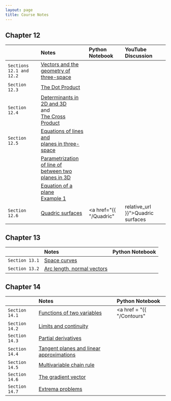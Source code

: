 ```yaml
---
layout: page
title: Course Notes
---
```


## Chapter 12

|                | Notes | Python Notebook | YouTube Discussion |
|:---------------|:------|:----------------|:------------------ |
| `Sections 12.1 and 12.2` | <a href = "{{ site.baseurl }}/CourseMaterials/Notes/Section-12-1-2.pdf">Vectors and the <br /> geometry of three-space</a> | | |
| `Section 12.3` | <a href = "{{ site.baseurl }}/CourseMaterials/Notes/DotProduct.pdf">The Dot Product</a> | | |
| `Section 12.4` | <a href = "{{ site.baseurl }}/CourseMaterials/Notes/Determinants.pdf">Determinants in 2D and 3D</a> <br /> and <br /> <a href = "{{ site.baseurl }}/CourseMaterials/Notes/CrossProduct.pdf">The Cross Product</a> | | |
| `Section 12.5` | <a href = "{{ site.baseurl }}/CourseMaterials/Notes/Section-12-5.pdf">Equations of lines and <br /> planes in three-space</a> | | |
|                | <a href = "{{ site.baseurl }}/CourseMaterials/Notes/EquationOfLine-Example1.pdf">Parametrization of line of<br />between two planes in 3D</a> | | |
|                | <a href = "#">Equation of a plane <br /> Example 1</a> | | |
| `Section 12.6` | <a href = "{{ site.baseurl }}/CourseMaterials/Notes/Section-12-6.pdf">Quadric surfaces</a> | <a href="{{ "/Quadric" | relative_url }}">Quadric surfaces</a> | |

## Chapter 13

|                | Notes | Python Notebook |
|:---------------|:------|:----------------|
| `Section 13.1` | <a href = "{{ site.baseurl }}/CourseMaterials/Notes/Section13-1-Notes.pdf">Space curves</a>| |
| `Section 13.2` | <a href = "{{ site.baseurl }}/CourseMaterials/Notes/Section13-2-Notes.pdf">Arc length, normal vectors</a>| |

## Chapter 14

|                | Notes | Python Notebook |
|:---------------|:------|:----------------|
| `Section 14.1` | <a href = "{{ site.baseurl }}/CourseMaterials/Notes/Section14-1-Notes.pdf">Functions of two variables</a> | <a href = "{{ "/Contours" | relative_url }}">Contour Lines</a> |
| `Section 14.2` | <a href = "{{ site.baseurl }}/CourseMaterials/Notes/Section-14-2.pdf">Limits and continuity</a> | |
| `Section 14.3` | <a href = "{{ site.baseurl }}/CourseMaterials/Notes/Section-14-3-Notes.pdf">Partial derivatives</a> | |
| `Section 14.4` | <a href = "#">Tangent planes and linear approximations</a> | | 
| `Section 14.5` | <a href = "{{ site.baseurl }}/CourseMaterials/Notes/Section-14-5-Notes.pdf">Multivariable chain rule</a> | |
| `Section 14.6` | <a href = "{{ site.baseurl }}/CourseMaterials/Notes/Section-14-6-Notes.pdf">The gradient vector</a> | |
| `Section 14.7` | <a href = "#">Extrema problems</a> | |


